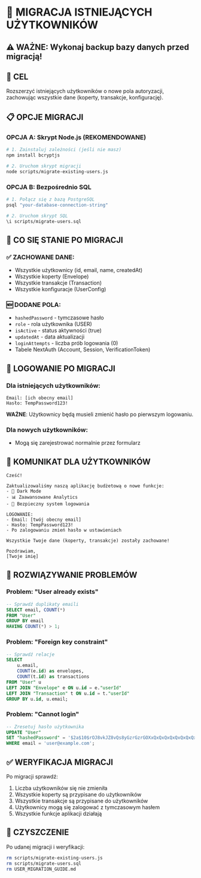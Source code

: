 # 🔄 MIGRACJA ISTNIEJĄCYCH UŻYTKOWNIKÓW

## ⚠️ WAŻNE: Wykonaj backup bazy danych przed migracją!

## 🎯 CEL
Rozszerzyć istniejących użytkowników o nowe pola autoryzacji, zachowując wszystkie dane (koperty, transakcje, konfigurację).

## 📋 OPCJE MIGRACJI

### OPCJA A: Skrypt Node.js (REKOMENDOWANE)
```bash
# 1. Zainstaluj zależności (jeśli nie masz)
npm install bcryptjs

# 2. Uruchom skrypt migracji
node scripts/migrate-existing-users.js
```

### OPCJA B: Bezpośrednio SQL
```bash
# 1. Połącz się z bazą PostgreSQL
psql "your-database-connection-string"

# 2. Uruchom skrypt SQL
\i scripts/migrate-users.sql
```

## 🔐 CO SIĘ STANIE PO MIGRACJI

### ✅ ZACHOWANE DANE:
- Wszystkie użytkownicy (id, email, name, createdAt)
- Wszystkie koperty (Envelope)
- Wszystkie transakcje (Transaction)
- Wszystkie konfiguracje (UserConfig)

### 🆕 DODANE POLA:
- `hashedPassword` - tymczasowe hasło
- `role` - rola użytkownika (USER)
- `isActive` - status aktywności (true)
- `updatedAt` - data aktualizacji
- `loginAttempts` - liczba prób logowania (0)
- Tabele NextAuth (Account, Session, VerificationToken)

## 🔑 LOGOWANIE PO MIGRACJI

### Dla istniejących użytkowników:
```
Email: [ich obecny email]
Hasło: TempPassword123!
```

**WAŻNE**: Użytkownicy będą musieli zmienić hasło po pierwszym logowaniu.

### Dla nowych użytkowników:
- Mogą się zarejestrować normalnie przez formularz

## 📧 KOMUNIKAT DLA UŻYTKOWNIKÓW

```
Cześć!

Zaktualizowaliśmy naszą aplikację budżetową o nowe funkcje:
- 🌙 Dark Mode
- 📊 Zaawansowane Analytics  
- 🔐 Bezpieczny system logowania

LOGOWANIE:
- Email: [twój obecny email]
- Hasło: TempPassword123!
- Po zalogowaniu zmień hasło w ustawieniach

Wszystkie Twoje dane (koperty, transakcje) zostały zachowane!

Pozdrawiam,
[Twoje imię]
```

## 🚨 ROZWIĄZYWANIE PROBLEMÓW

### Problem: "User already exists"
```sql
-- Sprawdź duplikaty emaili
SELECT email, COUNT(*) 
FROM "User" 
GROUP BY email 
HAVING COUNT(*) > 1;
```

### Problem: "Foreign key constraint"
```sql
-- Sprawdź relacje
SELECT 
    u.email,
    COUNT(e.id) as envelopes,
    COUNT(t.id) as transactions
FROM "User" u
LEFT JOIN "Envelope" e ON u.id = e."userId"
LEFT JOIN "Transaction" t ON u.id = t."userId"
GROUP BY u.id, u.email;
```

### Problem: "Cannot login"
```sql
-- Zresetuj hasło użytkownika
UPDATE "User" 
SET "hashedPassword" = '$2a$10$rOJ8vkJZ8vQs8yGzrGzrGOXxQxQxQxQxQxQxQxQxQxQxQxQxQxQxQx'
WHERE email = 'user@example.com';
```

## ✅ WERYFIKACJA MIGRACJI

Po migracji sprawdź:
1. Liczba użytkowników się nie zmieniła
2. Wszystkie koperty są przypisane do użytkowników
3. Wszystkie transakcje są przypisane do użytkowników
4. Użytkownicy mogą się zalogować z tymczasowym hasłem
5. Wszystkie funkcje aplikacji działają

## 🧹 CZYSZCZENIE

Po udanej migracji i weryfikacji:
```bash
rm scripts/migrate-existing-users.js
rm scripts/migrate-users.sql
rm USER_MIGRATION_GUIDE.md
```
